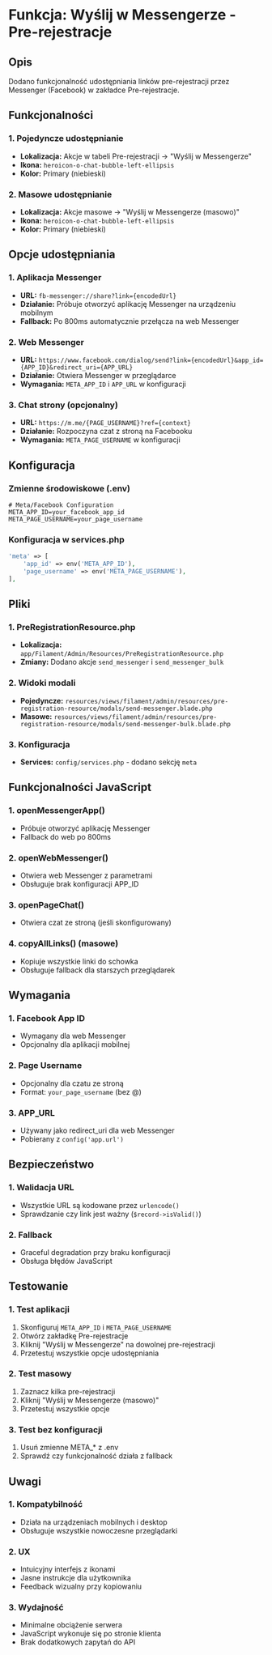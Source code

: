 # Funkcja: Wyślij w Messengerze - Pre-rejestracje

## Opis
Dodano funkcjonalność udostępniania linków pre-rejestracji przez Messenger (Facebook) w zakładce Pre-rejestracje.

## Funkcjonalności

### 1. Pojedyncze udostępnianie
- **Lokalizacja:** Akcje w tabeli Pre-rejestracji → "Wyślij w Messengerze"
- **Ikona:** `heroicon-o-chat-bubble-left-ellipsis`
- **Kolor:** Primary (niebieski)

### 2. Masowe udostępnianie
- **Lokalizacja:** Akcje masowe → "Wyślij w Messengerze (masowo)"
- **Ikona:** `heroicon-o-chat-bubble-left-ellipsis`
- **Kolor:** Primary (niebieski)

## Opcje udostępniania

### 1. Aplikacja Messenger
- **URL:** `fb-messenger://share?link={encodedUrl}`
- **Działanie:** Próbuje otworzyć aplikację Messenger na urządzeniu mobilnym
- **Fallback:** Po 800ms automatycznie przełącza na web Messenger

### 2. Web Messenger
- **URL:** `https://www.facebook.com/dialog/send?link={encodedUrl}&app_id={APP_ID}&redirect_uri={APP_URL}`
- **Działanie:** Otwiera Messenger w przeglądarce
- **Wymagania:** `META_APP_ID` i `APP_URL` w konfiguracji

### 3. Chat strony (opcjonalny)
- **URL:** `https://m.me/{PAGE_USERNAME}?ref={context}`
- **Działanie:** Rozpoczyna czat z stroną na Facebooku
- **Wymagania:** `META_PAGE_USERNAME` w konfiguracji

## Konfiguracja

### Zmienne środowiskowe (.env)
```env
# Meta/Facebook Configuration
META_APP_ID=your_facebook_app_id
META_PAGE_USERNAME=your_page_username
```

### Konfiguracja w services.php
```php
'meta' => [
    'app_id' => env('META_APP_ID'),
    'page_username' => env('META_PAGE_USERNAME'),
],
```

## Pliki

### 1. PreRegistrationResource.php
- **Lokalizacja:** `app/Filament/Admin/Resources/PreRegistrationResource.php`
- **Zmiany:** Dodano akcje `send_messenger` i `send_messenger_bulk`

### 2. Widoki modali
- **Pojedyncze:** `resources/views/filament/admin/resources/pre-registration-resource/modals/send-messenger.blade.php`
- **Masowe:** `resources/views/filament/admin/resources/pre-registration-resource/modals/send-messenger-bulk.blade.php`

### 3. Konfiguracja
- **Services:** `config/services.php` - dodano sekcję `meta`

## Funkcjonalności JavaScript

### 1. openMessengerApp()
- Próbuje otworzyć aplikację Messenger
- Fallback do web po 800ms

### 2. openWebMessenger()
- Otwiera web Messenger z parametrami
- Obsługuje brak konfiguracji APP_ID

### 3. openPageChat()
- Otwiera czat ze stroną (jeśli skonfigurowany)

### 4. copyAllLinks() (masowe)
- Kopiuje wszystkie linki do schowka
- Obsługuje fallback dla starszych przeglądarek

## Wymagania

### 1. Facebook App ID
- Wymagany dla web Messenger
- Opcjonalny dla aplikacji mobilnej

### 2. Page Username
- Opcjonalny dla czatu ze stroną
- Format: `your_page_username` (bez @)

### 3. APP_URL
- Używany jako redirect_uri dla web Messenger
- Pobierany z `config('app.url')`

## Bezpieczeństwo

### 1. Walidacja URL
- Wszystkie URL są kodowane przez `urlencode()`
- Sprawdzanie czy link jest ważny (`$record->isValid()`)

### 2. Fallback
- Graceful degradation przy braku konfiguracji
- Obsługa błędów JavaScript

## Testowanie

### 1. Test aplikacji
1. Skonfiguruj `META_APP_ID` i `META_PAGE_USERNAME`
2. Otwórz zakładkę Pre-rejestracje
3. Kliknij "Wyślij w Messengerze" na dowolnej pre-rejestracji
4. Przetestuj wszystkie opcje udostępniania

### 2. Test masowy
1. Zaznacz kilka pre-rejestracji
2. Kliknij "Wyślij w Messengerze (masowo)"
3. Przetestuj wszystkie opcje

### 3. Test bez konfiguracji
1. Usuń zmienne META_* z .env
2. Sprawdź czy funkcjonalność działa z fallback

## Uwagi

### 1. Kompatybilność
- Działa na urządzeniach mobilnych i desktop
- Obsługuje wszystkie nowoczesne przeglądarki

### 2. UX
- Intuicyjny interfejs z ikonami
- Jasne instrukcje dla użytkownika
- Feedback wizualny przy kopiowaniu

### 3. Wydajność
- Minimalne obciążenie serwera
- JavaScript wykonuje się po stronie klienta
- Brak dodatkowych zapytań do API
